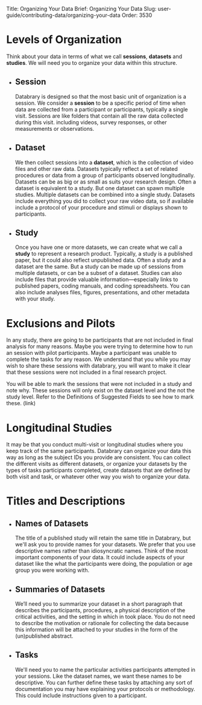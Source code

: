 Title: Organizing Your Data
Brief: Organizing Your Data
Slug: user-guide/contributing-data/organizing-your-data
Order: 3530



# Levels of Organization
Think about your data in terms of what we call **sessions**, **datasets** and **studies**. We will need you to organize your data within this structure. 

* ## Session

	Databrary is designed so that the most basic unit of organization is a session. We consider a **session** to be a specific period of time when data are collected from a participant or participants, typically a single visit. Sessions are like folders that contain all the raw data collected during this visit. including videos, survey responses, or other measurements or observations.

* ## Dataset

    We then collect sessions into a **dataset**, which is the collection of video files and other raw data. Datasets typically reflect a set of related procedures or data from a group of participants observed longitudinally. Datasets can be as big or as small as suits your research design. Often a dataset is equivalent to a study. But one dataset can spawn multiple studies. Multiple datasets can be combined into a single study. Datasets include everything you did to collect your raw video data, so if available include a protocol of your procedure and stimuli or displays shown to participants.

* ## Study

	Once you have one or more datasets, we can create what we call a **study** to represent a research product. Typically, a study is a published paper, but it could also reflect unpublished data. Often a study and a dataset are the same. But a study can be made up of sessions from multiple datasets, or can be a subset of a dataset. Studies can also include files that provide valuable information—especially links to published papers, coding manuals, and coding spreadsheets. You can also include analyses files, figures, presentations, and other metadata with your study.




# Exclusions and Pilots

In any study, there are going to be participants that are not included in final analysis for many reasons. Maybe you were trying to determine how to run an session with pilot participants. Maybe a participant was unable to complete the tasks for any reason. We understand that you while you may wish to share these sessions with databrary, you will want to make it clear that these sessions were not included in a final research project. 

You will be able to mark the sessions that were not included in a study and note why. These sessions will only exist on the dataset level and the not the study level. Refer to the Definitions of Suggested Fields to see how to mark these. (link) 



# Longitudinal Studies

It may be that you conduct multi-visit or longitudinal studies where you keep track of the same participants. Databrary can organize your data this way as long as the subject IDs you provide are consistent. You can collect the different visits as different datasets, or organize your datasets by the types of tasks participants completed, create datasets that are defined by both visit and task, or whatever other way you wish to organize your data. 

# Titles and Descriptions
 
* ## Names of Datasets
 
	The title of a published study will retain the same title in Databrary, but we'll ask you to provide names for your datasets. We prefer that you use descriptive names rather than idiosyncratic names. Think of the most important components of your data. It could include aspects of your dataset like the what the participants were doing, the population or age group you were working with.
* ## Summaries of Datasets
	We’ll need you to summarize your dataset in a short paragraph that describes the  participants, procedures, a physical description of the critical activities, and the setting in which in took place. You do not need to describe the motivation or rationale for collecting the data because this information will be attached to your studies in the form of the (un)published abstract. 

* ## Tasks

	We'll need you to name the particular activities participants attempted in your sessions. Like the dataset names, we want these names to be descriptive. You can further define these tasks by attaching any sort of  documentation you may have explaining your protocols or methodology. This could include instructions given to a participant.